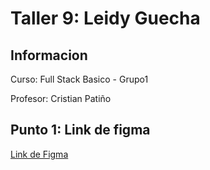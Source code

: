 <h1>Taller 9: Leidy Guecha</h1>
<h2>Informacion</h2>
<p>Curso: Full Stack Basico - Grupo1</p>
<p>Profesor: Cristian Patiño</p>
<h2>Punto 1: Link de figma</h2>
<a href= "https://www.figma.com/file/XHcrXHWqzx2ezgBg59hnYH/Dise%C3%B1o-1?type=design&node-id=4%3A619&mode=design&t=goyp96k6q2L3jHoM-1">Link de Figma </a>
